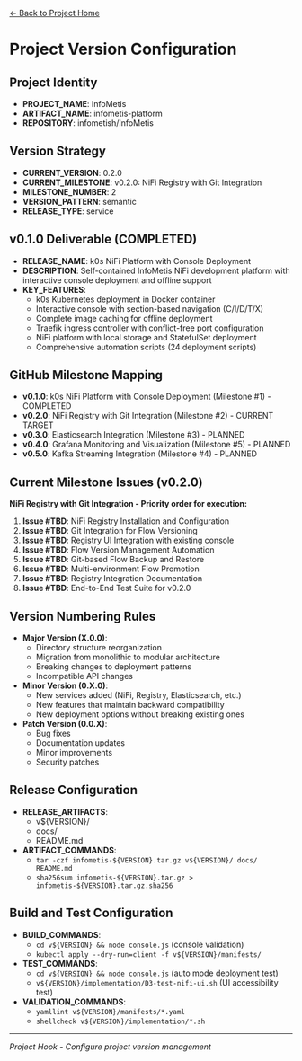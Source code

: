 [← Back to Project Home](../../../README.md)

# Project Version Configuration

## Project Identity
- **PROJECT_NAME**: InfoMetis
- **ARTIFACT_NAME**: infometis-platform
- **REPOSITORY**: infometish/InfoMetis

## Version Strategy
- **CURRENT_VERSION**: 0.2.0
- **CURRENT_MILESTONE**: v0.2.0: NiFi Registry with Git Integration
- **MILESTONE_NUMBER**: 2
- **VERSION_PATTERN**: semantic
- **RELEASE_TYPE**: service

## v0.1.0 Deliverable (COMPLETED)
- **RELEASE_NAME**: k0s NiFi Platform with Console Deployment
- **DESCRIPTION**: Self-contained InfoMetis NiFi development platform with interactive console deployment and offline support
- **KEY_FEATURES**:
  - k0s Kubernetes deployment in Docker container
  - Interactive console with section-based navigation (C/I/D/T/X)
  - Complete image caching for offline deployment
  - Traefik ingress controller with conflict-free port configuration
  - NiFi platform with local storage and StatefulSet deployment
  - Comprehensive automation scripts (24 deployment scripts)

## GitHub Milestone Mapping
- **v0.1.0**: k0s NiFi Platform with Console Deployment (Milestone #1) - COMPLETED
- **v0.2.0**: NiFi Registry with Git Integration (Milestone #2) - CURRENT TARGET  
- **v0.3.0**: Elasticsearch Integration (Milestone #3) - PLANNED
- **v0.4.0**: Grafana Monitoring and Visualization (Milestone #5) - PLANNED
- **v0.5.0**: Kafka Streaming Integration (Milestone #4) - PLANNED

## Current Milestone Issues (v0.2.0)
**NiFi Registry with Git Integration - Priority order for execution:**
1. **Issue #TBD**: NiFi Registry Installation and Configuration
2. **Issue #TBD**: Git Integration for Flow Versioning  
3. **Issue #TBD**: Registry UI Integration with existing console
4. **Issue #TBD**: Flow Version Management Automation
5. **Issue #TBD**: Git-based Flow Backup and Restore
6. **Issue #TBD**: Multi-environment Flow Promotion
7. **Issue #TBD**: Registry Integration Documentation
8. **Issue #TBD**: End-to-End Test Suite for v0.2.0

## Version Numbering Rules
- **Major Version (X.0.0)**: 
  - Directory structure reorganization
  - Migration from monolithic to modular architecture
  - Breaking changes to deployment patterns
  - Incompatible API changes
- **Minor Version (0.X.0)**: 
  - New services added (NiFi, Registry, Elasticsearch, etc.)
  - New features that maintain backward compatibility
  - New deployment options without breaking existing ones
- **Patch Version (0.0.X)**: 
  - Bug fixes
  - Documentation updates
  - Minor improvements
  - Security patches

## Release Configuration
- **RELEASE_ARTIFACTS**: 
  - v${VERSION}/
  - docs/
  - README.md
- **ARTIFACT_COMMANDS**: 
  - `tar -czf infometis-${VERSION}.tar.gz v${VERSION}/ docs/ README.md`
  - `sha256sum infometis-${VERSION}.tar.gz > infometis-${VERSION}.tar.gz.sha256`

## Build and Test Configuration
- **BUILD_COMMANDS**: 
  - `cd v${VERSION} && node console.js` (console validation)
  - `kubectl apply --dry-run=client -f v${VERSION}/manifests/`
- **TEST_COMMANDS**: 
  - `cd v${VERSION} && node console.js` (auto mode deployment test)
  - `v${VERSION}/implementation/D3-test-nifi-ui.sh` (UI accessibility test)
- **VALIDATION_COMMANDS**: 
  - `yamllint v${VERSION}/manifests/*.yaml`
  - `shellcheck v${VERSION}/implementation/*.sh`

---

*Project Hook - Configure project version management*